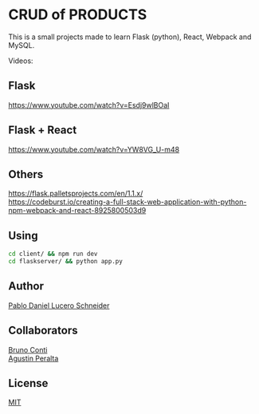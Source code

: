 # CRUD of PRODUCTS
This is a small projects made to learn Flask (python), React, Webpack and MySQL. 

Videos:

## Flask 
https://www.youtube.com/watch?v=Esdj9wlBOaI

## Flask + React
https://www.youtube.com/watch?v=YW8VG_U-m48

## Others
https://flask.palletsprojects.com/en/1.1.x/  </br>
https://codeburst.io/creating-a-full-stack-web-application-with-python-npm-webpack-and-react-8925800503d9

## Using
```bash
cd client/ && npm run dev
cd flaskserver/ && python app.py 
```

## Author
[Pablo Daniel Lucero Schneider](https://www.linkedin.com/in/pabloluceroschneider/)

## Collaborators
[Bruno Conti](https://www.linkedin.com/in/contibruno/) </br>
[Agustin Peralta](https://www.linkedin.com/in/agustinperalta/)


## License
[MIT](https://choosealicense.com/licenses/mit/)
